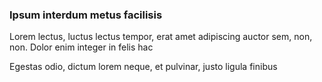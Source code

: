 ### Ipsum interdum metus facilisis

Lorem lectus, luctus lectus tempor, erat amet adipiscing auctor sem, non, non. Dolor enim integer in felis hac

Egestas odio, dictum lorem neque, et pulvinar, justo ligula finibus


